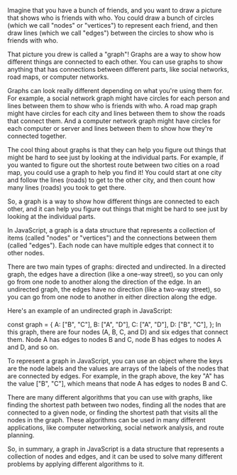 Imagine that you have a bunch of friends, and you want to draw a picture that shows who is friends with who. You could draw a bunch of circles (which we call "nodes" or "vertices") to represent each friend, and then draw lines (which we call "edges") between the circles to show who is friends with who.

That picture you drew is called a "graph"! Graphs are a way to show how different things are connected to each other. You can use graphs to show anything that has connections between different parts, like social networks, road maps, or computer networks.

Graphs can look really different depending on what you're using them for. For example, a social network graph might have circles for each person and lines between them to show who is friends with who. A road map graph might have circles for each city and lines between them to show the roads that connect them. And a computer network graph might have circles for each computer or server and lines between them to show how they're connected together.

The cool thing about graphs is that they can help you figure out things that might be hard to see just by looking at the individual parts. For example, if you wanted to figure out the shortest route between two cities on a road map, you could use a graph to help you find it! You could start at one city and follow the lines (roads) to get to the other city, and then count how many lines (roads) you took to get there.

So, a graph is a way to show how different things are connected to each other, and it can help you figure out things that might be hard to see just by looking at the individual parts.

In JavaScript, a graph is a data structure that represents a collection of items (called "nodes" or "vertices") and the connections between them (called "edges"). Each node can have multiple edges that connect it to other nodes.

There are two main types of graphs: directed and undirected. In a directed graph, the edges have a direction (like a one-way street), so you can only go from one node to another along the direction of the edge. In an undirected graph, the edges have no direction (like a two-way street), so you can go from one node to another in either direction along the edge.

Here's an example of an undirected graph in JavaScript:

const graph = {
A: ["B", "C"],
B: ["A", "D"],
C: ["A", "D"],
D: ["B", "C"],
};
In this graph, there are four nodes (A, B, C, and D) and six edges that connect them. Node A has edges to nodes B and C, node B has edges to nodes A and D, and so on.

To represent a graph in JavaScript, you can use an object where the keys are the node labels and the values are arrays of the labels of the nodes that are connected by edges. For example, in the graph above, the key "A" has the value ["B", "C"], which means that node A has edges to nodes B and C.

There are many different algorithms that you can use with graphs, like finding the shortest path between two nodes, finding all the nodes that are connected to a given node, or finding the shortest path that visits all the nodes in the graph. These algorithms can be used in many different applications, like computer networking, social network analysis, and route planning.

So, in summary, a graph in JavaScript is a data structure that represents a collection of nodes and edges, and it can be used to solve many different problems by applying different algorithms to it.

